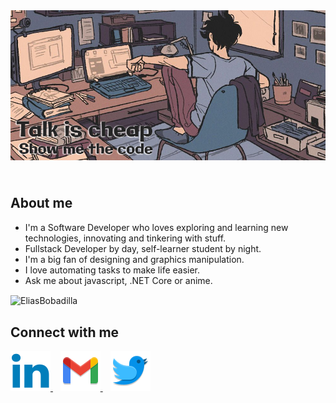 <header align="center">
    <img align="center" src="./assets/header.jpg" alt="header">
</header>
<section>
    <h2>About me</h2>
    <ul>
        <li>
            I'm a Software Developer who loves exploring and learning new technologies, innovating and tinkering with stuff.
        </li>
        <li>
            Fullstack Developer by day, self-learner student by night.
        </li>
        <li>
            I'm a big fan of designing and graphics manipulation.
        </li>
        <li>
            I love automating tasks to make life easier.
        </li>
        <li>
            Ask me about javascript, .NET Core or anime.
        </li>
    </ul>
    <div>
        <img align="center"
        src="https://github-readme-stats.vercel.app/api/top-langs?username=eliasbobadilla&show_icons=true&locale=en&layout=compact"
        alt="EliasBobadilla" />
    </div>
</section>
    
<footer>
    <h2>Connect with me</h2>
    <p>
        <a href="https://www.linkedin.com/in/eliasbobadilla">
            <img title="linkedIn" src="./assets/linkedin.svg"/>
        </a>
        &nbsp;&nbsp;
        <a href="mailto: elias.bobadilla@gmail.com">
            <img title="twitter" src="./assets/gmail.svg"/>
        </a>
        &nbsp;&nbsp;
        <a href="https://twitter.com/eliasbobadillav">
            <img title="gmail" src="./assets/twitter.svg"/>
        </a>
    </p>
</footer>
